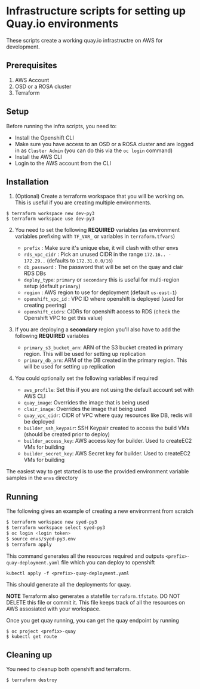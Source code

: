 # Infrastructure scripts for setting up Quay.io environments

These scripts create a working quay.io infrastructre on AWS for development.

## Prerequisites

1. AWS Account
1. OSD or a ROSA cluster
1. Terraform


## Setup

Before running the infra scripts, you need to:

* Install the Openshift CLI
* Make sure you have access to an OSD or a ROSA cluster and are logged in as `Cluster Admin` (you can do this via the `oc login` command)
* Install the AWS CLI
* Login to the AWS account from the CLI

## Installation

1. (Optional) Create a terraform workspace that you will be working on. This is useful if you are creating multiple environments.

```
$ terraform workspace new dev-py3
$ terraform workspace use dev-py3
```

2. You need to set the following **REQUIRED** variables (as environment variables prefixing with `TF_VAR_` or variables in `terraform.tfvars`)
    * `prefix` : Make sure it's unique else, it will clash with other envs
    * `rds_vpc_cidr` : Pick an unused CIDR in the range `172.16.. - 172.29..` (defaults to `172.31.0.0/16`)
    * `db_password` : The password that will be set on the quay and clair RDS DBs
    * `deploy_type`: `primary` or `secondary` this is useful for multi-region setup (default `primary`)
    * `region` : AWS region to use for deployment (default `us-east-1`)
    * `openshift_vpc_id` : VPC ID where openshift is deployed (used for creating peering)
    * `openshift_cidrs`: CIDRs for openshift access to RDS (check the Openshift VPC to get this value)

3. If you are deploying a **secondary** region you'll also have to add the following **REQUIRED** variables
    * `primary_s3_bucket_arn`: ARN of the S3 bucket created in primary region. This will be used for setting up replication
    * `primary_db_arn`: ARM of the DB created in the primary region. This will be used for setting up replication

   
4. You could optionally set the following variables if required 
    * `aws_profile`: Set this if you are not using the default account set with AWS CLI
    * `quay_image`: Overrides the image that is being used 
    * `clair_image`: Overrides the image that being used
    * `quay_vpc_cidr`: CIDR of VPC where quay resources like DB, redis will be deployed
    * `builder_ssh_keypair`: SSH Keypair created to access the build VMs (should be created prior to deploy)
    * `builder_access_key`: AWS access key for builder. Used to createEC2 VMs for building
    * `builder_secret_key`: AWS Secret key for builder. Used to createEC2 VMs for building

The easiest way to get started is to use the provided environment variable samples in the `envs` directory


## Running

The following gives an example of creating a new environment from scratch

```bash
$ terraform workspace new syed-py3
$ terraform workspace select syed-py3
$ oc login <login token>
$ source envs/syed-py3.env
$ terraform apply
```

This command generates all the resources required and outputs `<prefix>-quay-deployment.yaml` file which you can deploy to openshift

```
kubectl apply -f <prefix>-quay-deployment.yaml
```

This should generate all the deployments for quay.

**NOTE** Terraform also generates a statefile `terraform.tfstate`. DO NOT DELETE this file or commit it. This file keeps track of all the resources on AWS assosiated with your workspace.

Once you get quay running, you can get the quay endpoint by running

```
$ oc project <prefix>-quay
$ kubectl get route
```

## Cleaning up

You need to cleanup both openshift and terraform. 

```
$ terraform destroy
```

